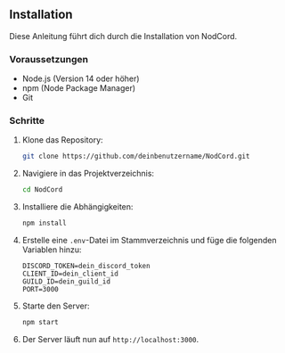 ## Installation

Diese Anleitung führt dich durch die Installation von NodCord.

### Voraussetzungen

- Node.js (Version 14 oder höher)
- npm (Node Package Manager)
- Git

### Schritte

1. Klone das Repository:

   ```sh
   git clone https://github.com/deinbenutzername/NodCord.git
   ```

2. Navigiere in das Projektverzeichnis:

   ```sh
   cd NodCord
   ```

3. Installiere die Abhängigkeiten:

   ```sh
   npm install
   ```

4. Erstelle eine `.env`-Datei im Stammverzeichnis und füge die folgenden Variablen hinzu:

   ```
   DISCORD_TOKEN=dein_discord_token
   CLIENT_ID=dein_client_id
   GUILD_ID=dein_guild_id
   PORT=3000
   ```

5. Starte den Server:

   ```sh
   npm start
   ```

6. Der Server läuft nun auf `http://localhost:3000`.
